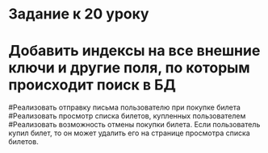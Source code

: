 # Задание к 20 уроку
# Добавить индексы на все внешние ключи и другие поля, по которым происходит поиск в БД
#Реализовать отправку письма пользователю при покупке билета
#Реализовать просмотр списка билетов, купленных пользователем
#Реализовать возможность отмены покупки билета. Если пользователь купил билет, то он может удалить его на странице просмотра списка билетов.



